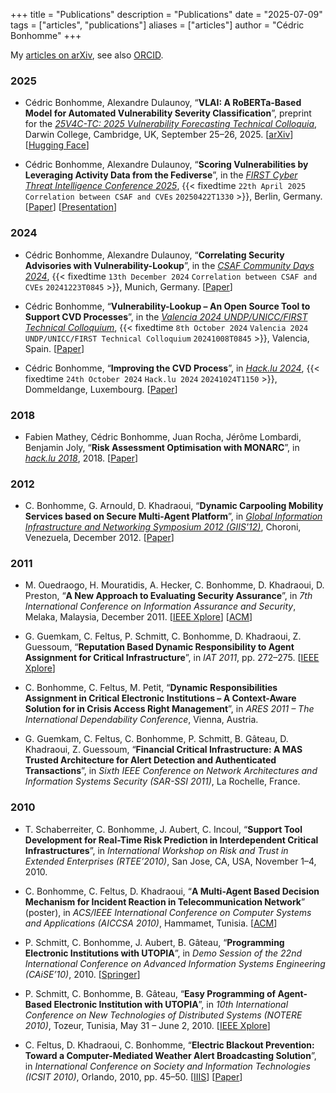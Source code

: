 +++
title = "Publications"
description = "Publications"
date = "2025-07-09"
tags = ["articles", "publications"]
aliases = ["articles"]
author = "Cédric Bonhomme"
+++

My [articles on arXiv](https://arxiv.org/a/bonhomme_c_1.html), see also [ORCID](https://orcid.org/0009-0003-7679-0109).

### 2025

- Cédric Bonhomme, Alexandre Dulaunoy, “**VLAI: A RoBERTa-Based Model for Automated Vulnerability Severity Classification**”, preprint for the *[25V4C-TC: 2025 Vulnerability Forecasting Technical Colloquia](https://easychair.org/cfp/25-V4CTC)*, Darwin College, Cambridge, UK, September 25–26, 2025. [[arXiv](https://arxiv.org/abs/2507.03607)] [[Hugging Face](https://huggingface.co/papers/2507.03607)]

- Cédric Bonhomme, Alexandre Dulaunoy, “**Scoring Vulnerabilities by Leveraging Activity Data from the Fediverse**”, in the *[FIRST Cyber Threat Intelligence Conference 2025](https://www.first.org/conference/firstcti25)*, {{< fixedtime `22th April 2025` `Correlation between CSAF and CVEs` `20250422T1330` >}}, Berlin, Germany. [[Paper](/files/publications/2025/FIRST-CTI-Berlin_Scoring-vulnerabilities-by-leveraging-activity-data-from-the-Fediverse.pdf)] [[Presentation](/files/publications/2025/FIRST-CTI-Berlin_Scoring-vulnerabilities-by-leveraging-activity-data-from-the-Fediverse_presentation.pdf)]

### 2024

- Cédric Bonhomme, Alexandre Dulaunoy, “**Correlating Security Advisories with Vulnerability-Lookup**”, in the *[CSAF Community Days 2024](https://web.archive.org/web/20250320071905/https://www.csaf.io/communitydays/)*, {{< fixedtime `13th December 2024` `Correlation between CSAF and CVEs` `20241223T0845` >}}, Munich, Germany. [[Paper](https://www.vulnerability-lookup.org/files/events/2024/20241213-CSAF-Community-Days-2024.pdf)]

- Cédric Bonhomme, “**Vulnerability-Lookup – An Open Source Tool to Support CVD Processes**”, in the *[Valencia 2024 UNDP/UNICC/FIRST Technical Colloquium](https://www.first.org/events/colloquia/valencia2024)*, {{< fixedtime `8th October 2024` `Valencia 2024 UNDP/UNICC/FIRST Technical Colloquium` `20241008T0845` >}}, Valencia, Spain. [[Paper](https://www.vulnerability-lookup.org/files/events/2024/20241008-FIRST-Technical-Colloquium.pdf)]

- Cédric Bonhomme, “**Improving the CVD Process**”, in *[Hack.lu 2024](https://pretalx.com/hack-lu-2024/talk/TGV7MK/)*, {{< fixedtime `24th October 2024` `Hack.lu 2024` `20241024T1150` >}}, Dommeldange, Luxembourg. [[Paper](https://pretalx.com/media/hack-lu-2024/submissions/TGV7MK/resources/Vulnerability-Lookup_Hacklu-2024_hhRh16w.pdf)]

### 2018

- Fabien Mathey, Cédric Bonhomme, Juan Rocha, Jérôme Lombardi, Benjamin Joly, “**Risk Assessment Optimisation with MONARC**”, in *[hack.lu 2018](https://2018.hack.lu)*, 2018. [[Paper](https://www.monarc.lu/assets/files/publications/2018-HACK.LU-CASES.pdf)]

### 2012

- C. Bonhomme, G. Arnould, D. Khadraoui, “**Dynamic Carpooling Mobility Services based on Secure Multi-Agent Platform**”, in *[Global Information Infrastructure and Networking Symposium 2012 (GIIS'12)](https://giis2012.lip6.fr)*, Choroni, Venezuela, December 2012. [[Paper](https://www.researchgate.net/publication/233946164_Dynamic_Carpooling_Mobility_Services_based_on_Secure_Multi-Agent_Platform)]

### 2011

- M. Ouedraogo, H. Mouratidis, A. Hecker, C. Bonhomme, D. Khadraoui, D. Preston, “**A New Approach to Evaluating Security Assurance**”, in *7th International Conference on Information Assurance and Security*, Melaka, Malaysia, December 2011. [[IEEE Xplore](https://ieeexplore.ieee.org/document/6122822)] [[ACM](https://dl.acm.org/doi/proceedings/10.5555/2052136)]


- G. Guemkam, C. Feltus, P. Schmitt, C. Bonhomme, D. Khadraoui, Z. Guessoum, “**Reputation Based Dynamic Responsibility to Agent Assignment for Critical Infrastructure**”, in *IAT 2011*, pp. 272–275. [[IEEE Xplore](https://ieeexplore.ieee.org/document/6040789)]


- C. Bonhomme, C. Feltus, M. Petit, “**Dynamic Responsibilities Assignment in Critical Electronic Institutions – A Context-Aware Solution for in Crisis Access Right Management**”, in *ARES 2011 – The International Dependability Conference*, Vienna, Austria.

- G. Guemkam, C. Feltus, C. Bonhomme, P. Schmitt, B. Gâteau, D. Khadraoui, Z. Guessoum, “**Financial Critical Infrastructure: A MAS Trusted Architecture for Alert Detection and Authenticated Transactions**”, in *Sixth IEEE Conference on Network Architectures and Information Systems Security (SAR-SSI 2011)*, La Rochelle, France.

### 2010

- T. Schaberreiter, C. Bonhomme, J. Aubert, C. Incoul, “**Support Tool Development for Real-Time Risk Prediction in Interdependent Critical Infrastructures**”, in *International Workshop on Risk and Trust in Extended Enterprises (RTEE’2010)*, San Jose, CA, USA, November 1–4, 2010.

- C. Bonhomme, C. Feltus, D. Khadraoui, “**A Multi-Agent Based Decision Mechanism for Incident Reaction in Telecommunication Network**” (poster), in *ACS/IEEE International Conference on Computer Systems and Applications (AICCSA 2010)*, Hammamet, Tunisia. [[ACM](https://dl.acm.org/doi/10.1109/AICCSA.2010.5587036)]

- P. Schmitt, C. Bonhomme, J. Aubert, B. Gâteau, “**Programming Electronic Institutions with UTOPIA**”, in *Demo Session of the 22nd International Conference on Advanced Information Systems Engineering (CAiSE’10)*, 2010. [[Springer](https://link.springer.com/chapter/10.1007/978-3-642-17722-4_9)]

- P. Schmitt, C. Bonhomme, B. Gâteau, “**Easy Programming of Agent-Based Electronic Institution with UTOPIA**”, in *10th International Conference on New Technologies of Distributed Systems (NOTERE 2010)*, Tozeur, Tunisia, May 31 – June 2, 2010. [[IEEE Xplore](https://ieeexplore.ieee.org/document/5536694)]

- C. Feltus, D. Khadraoui, C. Bonhomme, “**Electric Blackout Prevention: Toward a Computer-Mediated Weather Alert Broadcasting Solution**”, in *International Conference on Society and Information Technologies (ICSIT 2010)*, Orlando, 2010, pp. 45–50. [[IIIS](http://www.iiis.org/CDs2010/CD2010IMC/ICSIT_2010/index.asp?id=0&area=1)] [[Paper](/files/publications/2010/2010-ICSIT_Electric-Blackout-Prevention_Feltus-Khadraoui-Bonhomme.pdf)]
